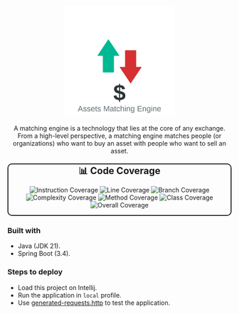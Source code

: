 
<div align="center">
    <img src="docs/logo.svg" height="250" alt="logo">
<p>A matching engine is a technology that lies at the core of any exchange.
From a high-level perspective, a matching engine matches people (or organizations) who want to buy an asset with people who want to sell an asset.</p>
</div>


<div align="center" style="margin: 20px 0; border: 2px solid; border-radius: 10px; background-color: transparent; max-width: 600px;">
  <h3 style="margin: 0; font-size: 1.5em;">📊 Code Coverage</h3>
  <div style="display: flex; flex-wrap: wrap; gap: 10px; justify-content: center;">

![Instruction Coverage](https://img.shields.io/badge/Instruction-0%25-red)
![Line Coverage](https://img.shields.io/badge/Line-0%25-red)
![Branch Coverage](https://img.shields.io/badge/Branch-0%25-red)
![Complexity Coverage](https://img.shields.io/badge/Complexity-0%25-red)
![Method Coverage](https://img.shields.io/badge/Method-0%25-red)
![Class Coverage](https://img.shields.io/badge/Class-0%25-red)
![Overall Coverage](https://img.shields.io/badge/Overall-0%25-red)

  </div>
</div>

### Built with
- Java (JDK 21).
- Spring Boot (3.4).

### Steps to deploy
- Load this project on Intellij.
- Run the application in `local` profile.
- Use [generated-requests.http](docs/generated-requests.http) to test the application.